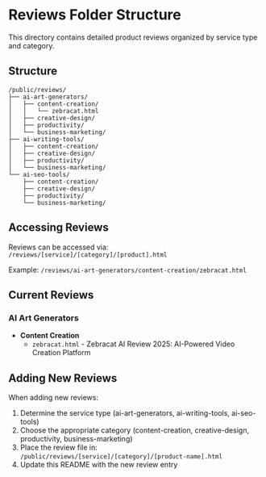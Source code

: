 # Reviews Folder Structure

This directory contains detailed product reviews organized by service type and category.

## Structure

```
/public/reviews/
├── ai-art-generators/
│   ├── content-creation/
│   │   └── zebracat.html
│   ├── creative-design/
│   ├── productivity/
│   └── business-marketing/
├── ai-writing-tools/
│   ├── content-creation/
│   ├── creative-design/
│   ├── productivity/
│   └── business-marketing/
└── ai-seo-tools/
    ├── content-creation/
    ├── creative-design/
    ├── productivity/
    └── business-marketing/
```

## Accessing Reviews

Reviews can be accessed via: `/reviews/[service]/[category]/[product].html`

Example: `/reviews/ai-art-generators/content-creation/zebracat.html`

## Current Reviews

### AI Art Generators
- **Content Creation**
  - `zebracat.html` - Zebracat AI Review 2025: AI-Powered Video Creation Platform

## Adding New Reviews

When adding new reviews:
1. Determine the service type (ai-art-generators, ai-writing-tools, ai-seo-tools)
2. Choose the appropriate category (content-creation, creative-design, productivity, business-marketing)
3. Place the review file in: `/public/reviews/[service]/[category]/[product-name].html`
4. Update this README with the new review entry

